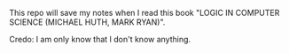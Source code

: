 This repo will save my notes when I read this book "LOGIC IN COMPUTER SCIENCE (MICHAEL HUTH, MARK RYAN)".

Credo: I am only know that I don't know anything.
